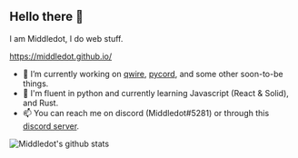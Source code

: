 ## Hello there 👋

I am Middledot, I do web stuff.

https://middledot.github.io/

- 🔭 I’m currently working on [qwire](https://qwire.xyz), [pycord](https://github.com/Pycord-Development/pycord), and some other soon-to-be things.
- 🌱 I'm fluent in python and currently learning Javascript (React & Solid), and Rust.
- 📫 You can reach me on discord (Middledot#5281) or through this [discord server](https://discord.gg/ckuGNY4S33).

![Middledot's github stats](https://github-readme-stats.vercel.app/api?username=Middledot&show_icons=true&count_private=true&include_all_commits=true&hide_border=true&bg_color=30,2e4057,083d77,da4167&text_color=f4d35e&icon_color=87f5fb&title_color=87f5fb)
